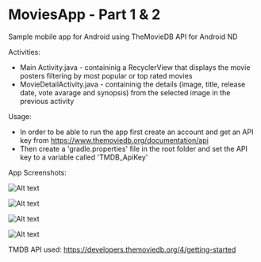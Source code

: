 # MoviesApp - Part 1 & 2
Sample mobile app for Android using TheMovieDB API for Android ND

Activities:
  * Main Activity.java - containinig a RecyclerView that displays the movie posters 
      filtering by most popular or top rated movies
  * MovieDetailActivity.java - containinig the details (image, title, release date, vote avarage and synopsis)
      from the selected image in the previous activity
      
 Usage:
  * In order to be able to run the app first create an account and get an API key from https://www.themoviedb.org/documentation/api
  * Then create a 'gradle.properties' file in the root folder and set the API key to a variable called 'TMDB_ApiKey'
      

App Screenshots:


![Alt text](/../app-screenshots/movies_app_screenshots/1.png?raw=false "MainActivity")

![Alt text](/../app-screenshots/movies_app_screenshots/2.png?raw=false "MovieDetailView")

![Alt text](/../app-screenshots/movies_app_screenshots/3.png?raw=false "Trailers & Reviews")

![Alt text](/../app-screenshots/movies_app_screenshots/4.png?raw=false "Favorites View")


TMDB API used: https://developers.themoviedb.org/4/getting-started
